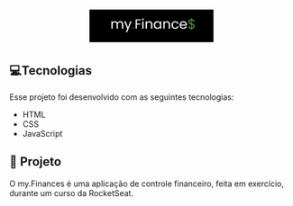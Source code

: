 <h1 align="center">
  <img alt="my.finances" title="my.finances" src="./assets/LogoMyfinances.png" width="220px" />
</h1>

## 💻Tecnologias

Esse projeto foi desenvolvido com as seguintes tecnologias:

- HTML
- CSS
- JavaScript

## 💾 Projeto

O my.Finances é uma aplicação de controle financeiro, feita em exercício, durante um curso da RocketSeat.
